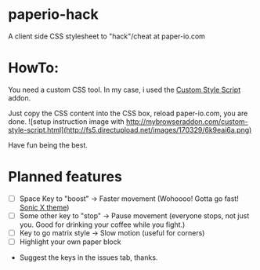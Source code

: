 # paperio-hack
A client side CSS stylesheet to "hack"/cheat at paper-io.com
# HowTo:
You need a custom CSS tool. In my case, i used the [Custom Style Script](http://mybrowseraddon.com/custom-style-script.html) addon.

Just copy the CSS content into the CSS box, reload paper-io.com, you are done.
![setup instruction image with http://mybrowseraddon.com/custom-style-script.html](http://fs5.directupload.net/images/170329/6k9eai6a.png)

Have fun being the best.

# Planned features
- [ ] Space Key to "boost" -> Faster movement (Wohoooo! Gotta go fast! [Sonic X theme](https://www.youtube.com/watch?v=VTHsOSGJHN0))
- [ ] Some other key to "stop" -> Pause movement (everyone stops, not just you. Good for drinking your coffee while you fight.)
- [ ] Key to go matrix style -> Slow motion (useful for corners)
- [ ] Highlight your own paper block
- Suggest the keys in the issues tab, thanks.

